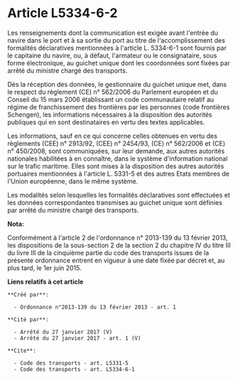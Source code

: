# Article L5334-6-2

Les renseignements dont la communication est exigée avant l'entrée du navire dans le port et à sa sortie du port au titre de
l'accomplissement des formalités déclaratives mentionnées à l'article L. 5334-6-1 sont fournis par le capitaine du navire,
ou, à défaut, l'armateur ou le consignataire, sous forme électronique, au guichet unique dont les coordonnées sont fixées par
arrêté du ministre chargé des transports. 

Dès la réception des données, le gestionnaire du guichet unique met, dans le respect du règlement (CE) n° 562/2006 du
Parlement européen et du Conseil du 15 mars 2006 établissant un code communautaire relatif au régime de franchissement des
frontières par les personnes (code frontières Schengen), les informations nécessaires à la disposition des autorités
publiques qui en sont destinataires en vertu des textes applicables. 

Les informations, sauf en ce qui concerne celles obtenues en vertu des règlements (CEE) n° 2913/92, (CEE) n° 2454/93, (CE) n°
562/2006 et (CE) n° 450/2008, sont communiquées, sur leur demande, aux autres autorités nationales habilitées à en connaître,
dans le système d'information national sur le trafic maritime. Elles sont mises à la disposition des autres autorités
portuaires mentionnées à l'article L. 5331-5 et des autres Etats membres de l'Union européenne, dans le même système. 

Les modalités selon lesquelles les formalités déclaratives sont effectuées et les données correspondantes transmises au
guichet unique sont définies par arrêté du ministre chargé des transports.

**Nota:**

Conformément à l'article 2 de l'ordonnance n° 2013-139 du 13 février 2013, les dispositions de la sous-section 2 de la
section 2 du chapitre IV du titre III du livre III de la cinquième partie du code des transports issues de la présente
ordonnance entrent en vigueur à une date fixée par décret et, au plus tard, le 1er juin 2015.

**Liens relatifs à cet article**

	**Créé par**:

	  - Ordonnance n°2013-139 du 13 février 2013 - art. 1

	**Cité par**:

	  - Arrêté du 27 janvier 2017 (V)
	  - Arrêté du 27 janvier 2017 - art. 1 (V)

	**Cite**:

	  - Code des transports - art. L5331-5
	  - Code des transports - art. L5334-6-1
